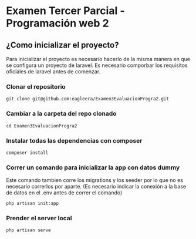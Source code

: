 # Examen Tercer Parcial - Programación web 2

## ¿Como inicializar el proyecto?
Para inicializar el proyecto es necesario hacerlo de la misma manera en que se configura un proyecto de laravel.
Es necesario comporbar los requisitos oficiales de laravel antes de comenzar.

### Clonar el repositorio
```
git clone git@github.com:eagleera/Examen3EvaluacionProgra2.git
```
### Cambiar a la carpeta del repo clonado
```
cd Examen3EvaluacionProgra2
```
### Instalar todas las dependencias con composer
```
composer install
```
### Correr un comando para inicializar la app con datos dummy
Este comando tambien corre los migrations y los seeder por lo que no es necesario correrlos por aparte. 
(Es necesario indicar la conexión a la base de datos en el .env antes de correr el comando)
```
php artisan init:app
```
### Prender el server local
```
php artisan serve
```
